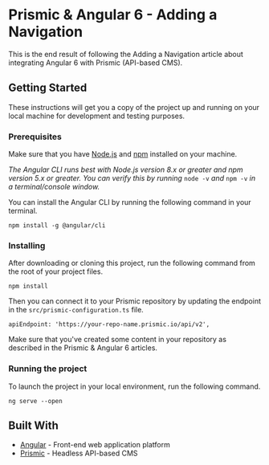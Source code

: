 # Prismic & Angular 6 - Adding a Navigation

This is the end result of following the Adding a Navigation article about integrating Angular 6 with Prismic (API-based CMS).

## Getting Started

These instructions will get you a copy of the project up and running on your local machine for development and testing purposes.

### Prerequisites

Make sure that you have [Node.js](https://nodejs.org/en/download/) and [npm](https://www.npmjs.com/get-npm) installed on your machine.

*The Angular CLI runs best with Node.js version 8.x or greater and npm version 5.x or greater. You can verify this by running* `node -v` *and* `npm -v` *in a terminal/console window.*

You can install the Angular CLI by running the following command in your terminal.

```
npm install -g @angular/cli
```

### Installing

After downloading or cloning this project, run the following command from the root of your project files.

```
npm install
```

Then you can connect it to your Prismic repository by updating the endpoint in the `src/prismic-configuration.ts` file.

```
apiEndpoint: 'https://your-repo-name.prismic.io/api/v2',
```

Make sure that you've created some content in your repository as described in the Prismic & Angular 6 articles.

### Running the project

To launch the project in your local environment, run the following command.

```
ng serve --open
```

## Built With

* [Angular](https://angular.io/) - Front-end web application platform
* [Prismic](https://prismic.io/) - Headless API-based CMS
